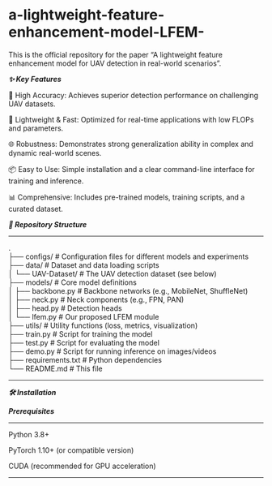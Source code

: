 # a-lightweight-feature-enhancement-model-LFEM-
This is the official repository for the paper “A lightweight feature enhancement model for UAV detection in real-world scenarios”.

***✨ Key Features***

🎯 High Accuracy: Achieves superior detection performance on challenging UAV datasets.

🚀 Lightweight & Fast: Optimized for real-time applications with low FLOPs and parameters.

🌐 Robustness: Demonstrates strong generalization ability in complex and dynamic real-world scenes.

📦 Easy to Use: Simple installation and a clear command-line interface for training and inference.

📊 Comprehensive: Includes pre-trained models, training scripts, and a curated dataset.



***📁 Repository Structure***

***
.<br>
├── configs/               # Configuration files for different models and experiments<br>
├── data/                  # Dataset and data loading scripts<br>
│   └── UAV-Dataset/       # The UAV detection dataset (see below)<br>
├── models/                # Core model definitions<br>
│   ├── backbone.py        # Backbone networks (e.g., MobileNet, ShuffleNet)<br>
│   ├── neck.py            # Neck components (e.g., FPN, PAN)<br>
│   ├── head.py            # Detection heads<br>
│   └── lfem.py            # Our proposed LFEM module<br>
├── utils/                 # Utility functions (loss, metrics, visualization)<br>
├── train.py               # Script for training the model<br>
├── test.py                # Script for evaluating the model<br>
├── demo.py                # Script for running inference on images/videos<br>
├── requirements.txt       # Python dependencies  <br>
└── README.md              # This file<br>

***

***🛠️ Installation***

***Prerequisites***
***
Python 3.8+

PyTorch 1.10+ (or compatible version)

CUDA (recommended for GPU acceleration)
***
